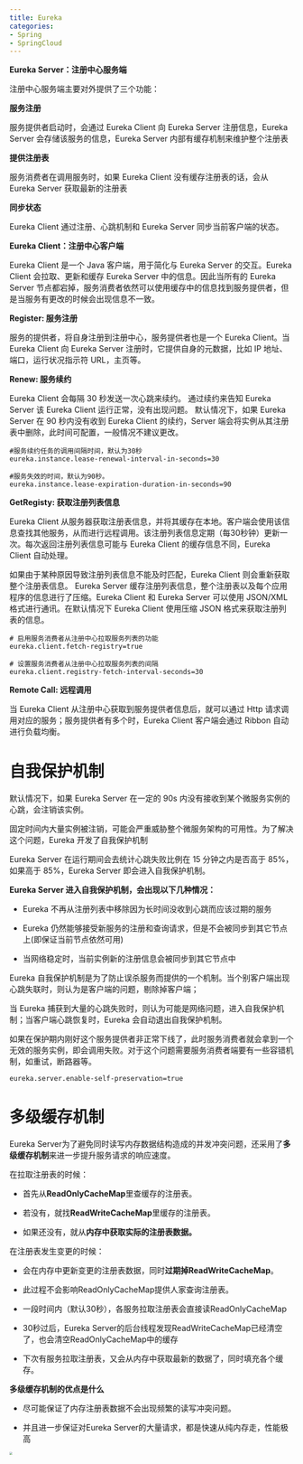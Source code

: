```yaml
---
title: Eureka
categories: 
- Spring
- SpringCloud
---
```


**Eureka Server：注册中心服务端**

注册中心服务端主要对外提供了三个功能：

**服务注册**

服务提供者启动时，会通过 Eureka Client 向 Eureka Server 注册信息，Eureka Server 会存储该服务的信息，Eureka Server 内部有缓存机制来维护整个注册表

**提供注册表**

服务消费者在调用服务时，如果 Eureka Client 没有缓存注册表的话，会从 Eureka Server 获取最新的注册表

**同步状态**

Eureka Client 通过注册、心跳机制和 Eureka Server 同步当前客户端的状态。

**Eureka Client：注册中心客户端**

Eureka Client 是一个 Java 客户端，用于简化与 Eureka Server 的交互。Eureka Client 会拉取、更新和缓存 Eureka Server 中的信息。因此当所有的 Eureka Server 节点都宕掉，服务消费者依然可以使用缓存中的信息找到服务提供者，但是当服务有更改的时候会出现信息不一致。

**Register: 服务注册**

服务的提供者，将自身注册到注册中心，服务提供者也是一个 Eureka Client。当 Eureka Client 向 Eureka Server 注册时，它提供自身的元数据，比如 IP 地址、端口，运行状况指示符 URL，主页等。

**Renew: 服务续约**

Eureka Client 会每隔 30 秒发送一次心跳来续约。 通过续约来告知 Eureka Server 该 Eureka Client 运行正常，没有出现问题。 默认情况下，如果 Eureka Server 在 90 秒内没有收到 Eureka Client 的续约，Server 端会将实例从其注册表中删除，此时间可配置，一般情况不建议更改。

```properties
#服务续约任务的调用间隔时间，默认为30秒
eureka.instance.lease-renewal-interval-in-seconds=30

#服务失效的时间，默认为90秒。
eureka.instance.lease-expiration-duration-in-seconds=90
```

**GetRegisty: 获取注册列表信息**

Eureka Client 从服务器获取注册表信息，并将其缓存在本地。客户端会使用该信息查找其他服务，从而进行远程调用。该注册列表信息定期（每30秒钟）更新一次。每次返回注册列表信息可能与 Eureka Client 的缓存信息不同，Eureka Client 自动处理。

如果由于某种原因导致注册列表信息不能及时匹配，Eureka Client 则会重新获取整个注册表信息。 Eureka Server 缓存注册列表信息，整个注册表以及每个应用程序的信息进行了压缩。Eureka Client 和 Eureka Server 可以使用 JSON/XML 格式进行通讯。在默认情况下 Eureka Client 使用压缩 JSON 格式来获取注册列表的信息。

```properties
# 启用服务消费者从注册中心拉取服务列表的功能
eureka.client.fetch-registry=true

# 设置服务消费者从注册中心拉取服务列表的间隔
eureka.client.registry-fetch-interval-seconds=30
```

**Remote Call: 远程调用**

当 Eureka Client 从注册中心获取到服务提供者信息后，就可以通过 Http 请求调用对应的服务；服务提供者有多个时，Eureka Client 客户端会通过 Ribbon 自动进行负载均衡。

# 自我保护机制

默认情况下，如果 Eureka Server 在一定的 90s 内没有接收到某个微服务实例的心跳，会注销该实例。

固定时间内大量实例被注销，可能会严重威胁整个微服务架构的可用性。为了解决这个问题，Eureka 开发了自我保护机制

Eureka Server 在运行期间会去统计心跳失败比例在 15 分钟之内是否高于 85%，如果高于 85%，Eureka Server 即会进入自我保护机制。

**Eureka Server 进入自我保护机制，会出现以下几种情况：**

* Eureka 不再从注册列表中移除因为长时间没收到心跳而应该过期的服务

* Eureka 仍然能够接受新服务的注册和查询请求，但是不会被同步到其它节点上(即保证当前节点依然可用)

* 当网络稳定时，当前实例新的注册信息会被同步到其它节点中

Eureka 自我保护机制是为了防止误杀服务而提供的一个机制。当个别客户端出现心跳失联时，则认为是客户端的问题，剔除掉客户端；

当 Eureka 捕获到大量的心跳失败时，则认为可能是网络问题，进入自我保护机制；当客户端心跳恢复时，Eureka 会自动退出自我保护机制。

如果在保护期内刚好这个服务提供者非正常下线了，此时服务消费者就会拿到一个无效的服务实例，即会调用失败。对于这个问题需要服务消费者端要有一些容错机制，如重试，断路器等。

```properties
eureka.server.enable-self-preservation=true
```

# 多级缓存机制

Eureka Server为了避免同时读写内存数据结构造成的并发冲突问题，还采用了**多级缓存机制**来进一步提升服务请求的响应速度。

在拉取注册表的时候：

- 首先从**ReadOnlyCacheMap**里查缓存的注册表。

- 若没有，就找**ReadWriteCacheMap**里缓存的注册表。

- 如果还没有，就从**内存中获取实际的注册表数据。**

在注册表发生变更的时候：

- 会在内存中更新变更的注册表数据，同时**过期掉ReadWriteCacheMap**。

- 此过程不会影响ReadOnlyCacheMap提供人家查询注册表。

- 一段时间内（默认30秒），各服务拉取注册表会直接读ReadOnlyCacheMap

- 30秒过后，Eureka Server的后台线程发现ReadWriteCacheMap已经清空了，也会清空ReadOnlyCacheMap中的缓存

- 下次有服务拉取注册表，又会从内存中获取最新的数据了，同时填充各个缓存。

**多级缓存机制的优点是什么**

- 尽可能保证了内存注册表数据不会出现频繁的读写冲突问题。

- 并且进一步保证对Eureka Server的大量请求，都是快速从纯内存走，性能极高

<img src="https://xiaoflyfish.oss-cn-beijing.aliyuncs.com/image/20210217144250.png" style="zoom:33%;" />